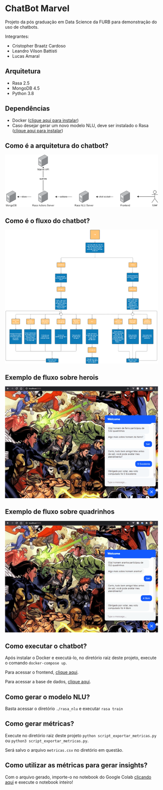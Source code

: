 # ChatBot Marvel

Projeto da pós graduação em Data Science da FURB para demonstração do uso de chatbots.

Integrantes:
- Cristopher Braatz Cardoso
- Leandro Vilson Battisti
- Lucas Amaral

## Arquitetura

- Rasa 2.5
- MongoDB 4.5
- Python 3.8

## Dependências

- Docker ([clique aqui para instalar](https://www.docker.com/products/docker-desktop))
- Caso desejar gerar um novo modelo NLU, deve ser instalado o Rasa ([clique aqui para instalar](https://rasa.com/))

## Como é a arquitetura do chatbot?

![alt text](./arquitetura_chatbot_marvel.png)

## Como é o fluxo do chatbot?

![alt text](./fluxo_conversa_chatbot_mavel.png)

## Exemplo de fluxo sobre herois

![alt text](./exemplo_fluxo_1.gif)

## Exemplo de fluxo sobre quadrinhos

![alt text](./exemplo_fluxo_2.gif)

## Como executar o chatbot?

Após instalar o Docker e executá-lo, no diretório raiz deste projeto, execute o comando `docker-compose up`.

Para acessar o frontend, [clique aqui](http://localhost:8000).

Para acessar a base de dados, [clique aqui](http://localhost:8081).

## Como gerar o modelo NLU?

Basta acessar o diretório `./rasa_nlu` e executar `rasa train`

## Como gerar métricas?

Execute no diretório raiz deste projeto `python script_exportar_metricas.py` ou `python3 script_exportar_metricas.py`.

Será salvo o arquivo `metricas.csv` no diretório em questão.

## Como utilizar as métricas para gerar insights?

Com o arquivo gerado, importe-o no notebook do Google Colab [clicando aqui](https://colab.research.google.com/drive/1dHt-hmedM7aH5Em7VCeT6A_JQPxADDZ_?usp=sharing) e execute o notebook inteiro!
